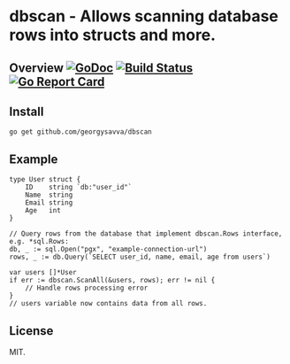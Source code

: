 # dbscan - Allows scanning database rows into structs and more. 

## Overview [![GoDoc](https://godoc.org/github.com/georgysavva/dbscan?status.svg)](https://godoc.org/github.com/georgysavva/dbscan) [![Build Status](https://travis-ci.org/georgysavva/dbscan.svg?branch=master)](https://travis-ci.org/georgysavva/dbscan) [![Go Report Card](https://goreportcard.com/badge/github.com/georgysavva/dbscan)](https://goreportcard.com/report/github.com/georgysavva/dbscan)

## Install

```
go get github.com/georgysavva/dbscan
```

## Example

```
type User struct {
    ID    string `db:"user_id"`
    Name  string
    Email string
    Age   int
}

// Query rows from the database that implement dbscan.Rows interface, e.g. *sql.Rows:
db, _ := sql.Open("pgx", "example-connection-url")
rows, _ := db.Query(`SELECT user_id, name, email, age from users`)

var users []*User
if err := dbscan.ScanAll(&users, rows); err != nil {
    // Handle rows processing error
}
// users variable now contains data from all rows.
```

## License

MIT.
